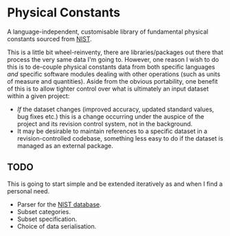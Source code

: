 Physical Constants
==================

A language-independent, customisable library of fundamental physical
constants sourced from [NIST](http://physics.nist.gov/cuu/Constants/).

This is a little bit wheel-reinventy, there are libraries/packages out
there that process the very same data I'm going to. However, one
reason I wish to do this is to de-couple physical constants data from
both specific languages *and* specific software modules dealing with
other operations (such as units of measure and quantities). Aside from
the obvious portability, one benefit of this is to allow tighter
control over what is ultimately an input dataset within a given 
project:

  - *If* the dataset changes (improved accuracy, updated standard
	values, bug fixes etc.) this is a change occurring under the
	auspice of the project and its revision control system, not in the
	background.
  - It may be desirable to maintain references to a specific dataset
    in a revision-controlled codebase, something less easy to do if
	the dataset is managed as an external package.

TODO
----

This is going to start simple and be extended iteratively as and when
I find a personal need.

  - Parser for the [NIST database](http://physics.nist.gov/cuu/Constants/Table/allascii.txt).
  - Subset categories.
  - Subset specification.
  - Choice of data serialisation.


